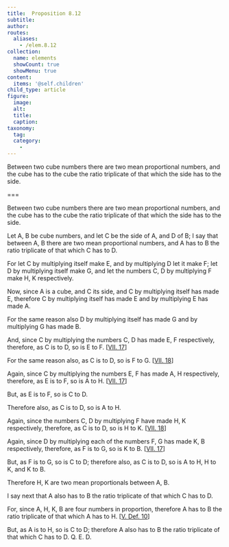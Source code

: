 ```yaml
---
title:  Proposition 8.12
subtitle: 
author:
routes:
  aliases:
    - /elem.8.12
collection:
  name: elements
  showCount: true
  showMenu: true
content:
  items: '@self.children'
child_type: article
figure:
  image:
  alt:
  title:
  caption:
taxonomy:
  tag:
  category:
    - 
---
```


<p>
       <hi rend="ital">Between two cube numbers there are two mean proportional numbers, and the cube has to the cube the ratio triplicate of that which the side has to the side.</hi>
      </p>

===

<p>
       <span class="ital">Between two cube numbers there are two mean proportional numbers, and the cube has to the cube the ratio triplicate of that which the side has to the side.</span>
      </p>

<p>Let <span class="ital">A</span>, <span class="ital">B</span> be cube numbers, and let <span class="ital">C</span> be the side of <span class="ital">A</span>, and <span class="ital">D</span> of <span class="ital">B</span>; I say that between <span class="ital">A</span>, <span class="ital">B</span> there are two mean proportional numbers, and <span class="ital">A</span> has to <span class="ital">B</span> the ratio triplicate of that which <span class="ital">C</span> has to <span class="ital">D</span>. 
      </p>

<p>For let <span class="ital">C</span> by multiplying itself make <span class="ital">E</span>, and by multiplying <span class="ital">D</span> let it make <span class="ital">F</span>; let <span class="ital">D</span> by multiplying itself make <span class="ital">G</span>, and let the numbers <span class="ital">C</span>, <span class="ital">D</span> by multiplying <span class="ital">F</span> make <span class="ital">H</span>, <span class="ital">K</span> respectively. </p>

<p>Now, since <span class="ital">A</span> is a cube, and <span class="ital">C</span> its side, and <span class="ital">C</span> by multiplying itself has made <span class="ital">E</span>, therefore <span class="ital">C</span> by multiplying itself has made <span class="ital">E</span> and by multiplying <span class="ital">E</span> has made <span class="ital">A</span>. </p>

<p>For the same reason also <span class="ital">D</span> by multiplying itself has made <span class="ital">G</span> and by multiplying <span class="ital">G</span> has made <span class="ital">B</span>. </p>

<p>And, since <span class="ital">C</span> by multiplying the numbers <span class="ital">C</span>, <span class="ital">D</span> has made <span class="ital">E</span>, <span class="ital">F</span> respectively, therefore, as <span class="ital">C</span> is to <span class="ital">D</span>, so is <span class="ital">E</span> to <span class="ital">F</span>. [<a href="/elem.7.17">VII. 17</a>] <pb n="365"/></p>

<p>For the same reason also, <span class="center">as <span class="ital">C</span> is to <span class="ital">D</span>, so is <span class="ital">F</span> to <span class="ital">G</span>. [<a href="/elem.7.18">VII. 18</a>]</span>
      </p>

<p>Again, since <span class="ital">C</span> by multiplying the numbers <span class="ital">E</span>, <span class="ital">F</span> has made <span class="ital">A</span>, <span class="ital">H</span> respectively, therefore, as <span class="ital">E</span> is to <span class="ital">F</span>, so is <span class="ital">A</span> to <span class="ital">H</span>. [<a href="/elem.7.17">VII. 17</a>] </p>

<p>But, as <span class="ital">E</span> is to <span class="ital">F</span>, so is <span class="ital">C</span> to <span class="ital">D</span>. </p>

<p>Therefore also, as <span class="ital">C</span> is to <span class="ital">D</span>, so is <span class="ital">A</span> to <span class="ital">H</span>. </p>

<p>Again, since the numbers <span class="ital">C</span>, <span class="ital">D</span> by multiplying <span class="ital">F</span> have made <span class="ital">H</span>, <span class="ital">K</span> respectively, therefore, as <span class="ital">C</span> is to <span class="ital">D</span>, so is <span class="ital">H</span> to <span class="ital">K</span>. [<a href="/elem.7.18">VII. 18</a>] </p>

<p>Again, since <span class="ital">D</span> by multiplying each of the numbers <span class="ital">F</span>, <span class="ital">G</span> has made <span class="ital">K</span>, <span class="ital">B</span> respectively, therefore, as <span class="ital">F</span> is to <span class="ital">G</span>, so is <span class="ital">K</span> to <span class="ital">B</span>. [<a href="/elem.7.17">VII. 17</a>] </p>

<p>But, as <span class="ital">F</span> is to <span class="ital">G</span>, so is <span class="ital">C</span> to <span class="ital">D</span>; therefore also, as <span class="ital">C</span> is to <span class="ital">D</span>, so is <span class="ital">A</span> to <span class="ital">H</span>, <span class="ital">H</span> to <span class="ital">K</span>, and <span class="ital">K</span> to <span class="ital">B</span>. </p>

<p>Therefore <span class="ital">H</span>, <span class="ital">K</span> are two mean proportionals between <span class="ital">A</span>, <span class="ital">B</span>. </p>

<p>I say next that <span class="ital">A</span> also has to <span class="ital">B</span> the ratio triplicate of that which <span class="ital">C</span> has to <span class="ital">D</span>. </p>

<p>For, since <span class="ital">A</span>, <span class="ital">H</span>, <span class="ital">K</span>, <span class="ital">B</span> are four numbers in proportion, therefore <span class="ital">A</span> has to <span class="ital">B</span> the ratio triplicate of that which <span class="ital">A</span> has to <span class="ital">H</span>. [<a href="/elem.5.def.10">V. Def. 10</a>] </p>

<p>But, as <span class="ital">A</span> is to <span class="ital">H</span>, so is <span class="ital">C</span> to <span class="ital">D</span>; therefore <span class="ital">A</span> also has to <span class="ital">B</span> the ratio triplicate of that which <span class="ital">C</span> has to <span class="ital">D</span>. Q. E. D.</p>
